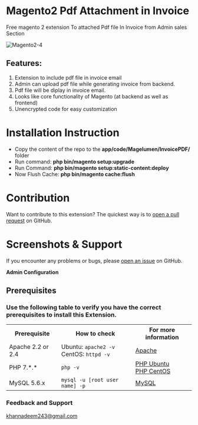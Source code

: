 # Magento2 Pdf Attachment in Invoice
Free magento 2 extension To attached Pdf file In Invoice from Admin sales Section

<img src="https://i.ibb.co/wKntK7k/Magento2-4.png" alt="Magento2-4" border="0">

## Features:

1. Extension to include pdf file in invoice email
2. Admin can upload pdf file while generating invoice from backend.
3. Pdf file will be diplay in invoice email.
4. Looks like core functionality of Magento (at backend as well as frontend)
5. Unencrypted code for easy customization

# Installation Instruction

* Copy the content of the repo to the <b>app/code/Magelumen/InvoicePDF/</b> folder
* Run command:
<b>php bin/magento setup:upgrade</b>
* Run Command:
<b>php bin/magento setup:static-content:deploy</b>
* Now Flush Cache: <b>php bin/magento cache:flush</b>

# Contribution

Want to contribute to this extension? The quickest way is to <a href="https://help.github.com/articles/about-pull-requests/">open a pull request</a> on GitHub.

# Screenshots & Support

If you encounter any problems or bugs, please <a href="https://github.com/mageprince/magento2-buynow/issues">open an issue</a> on GitHub.

<b>Admin Configuration</b>

<!-- <img src="https://image.ibb.co/fGJvgm/add_to_cart.png" alt="Adding-SS" title="Screenshot 1"> -->

## Prerequisites

### Use the following table to verify you have the correct prerequisites to install this Extension.
<table>
	<tbody>
		<tr>
			<th>Prerequisite</th>
			<th>How to check</th>
			<th>For more information</th>
		</tr>
	<tr>
		<td>Apache 2.2 or 2.4</td>
		<td>Ubuntu: <code>apache2 -v</code><br>
		CentOS: <code>httpd -v</code></td>
		<td><a href="https://devdocs.magento.com/guides/v2.2/install-gde/prereq/apache.html">Apache</a></td>
	</tr>
	<tr>
		<td>PHP 7.*.*</td>
		<td><code>php -v</code></td>
		<td><a href="http://devdocs.magento.com/guides/v2.2/install-gde/prereq/php-ubuntu.html">PHP Ubuntu</a><br><a href="http://devdocs.magento.com/guides/v2.2/install-gde/prereq/php-centos.html">PHP CentOS</a></td>
	</tr>
	<tr><td>MySQL 5.6.x</td>
	<td><code>mysql -u [root user name] -p</code></td>
	<td><a href="http://devdocs.magento.com/guides/v2.2/install-gde/prereq/mysql.html">MySQL</a></td>
	</tr>
</tbody>
</table>

### Feedback and Support 

<a href="mailto:khannadeem243@gmail.com">khannadeem243@gmail.com</a>
